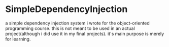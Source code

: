 # SimpleDependencyInjection
a simple dependency injection system i wrote for the object-oriented programming course.
this is not meant to be used in an actual project(although i did use it in my final projects). it's main purpose is merely for learning.
